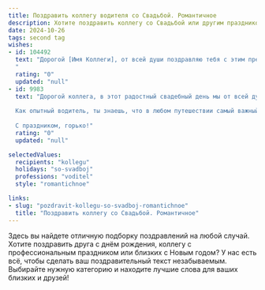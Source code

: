 ```yaml
---
title: Поздравить коллегу водителя со Свадьбой. Романтичное
description: Хотите поздравить коллегу со Свадьбой или другим праздником? Наш ИИ создаст незабываемое поздравление, а вы обязательно выделитесь среди других.  
date: 2024-10-26
tags: second tag
wishes:
- id: 104492
  text: "Дорогой [Имя Коллеги], от всей души поздравляю тебя с этим прекрасным днем — днем твоей свадьбы! Пусть ваша дорога жизни будет такой же гладкой и счастливой, как самые ровные трассы, по которым ты мастерски водишь. Желаю вам бесконечной любви, взаимного уважения и нежности, которая будет согревать ваши сердца долгие годы. Пусть ваш семейный путь будет полон ярких моментов, радостных событий и счастливых километров, пройденных рука об руку!  Горько!
  "
  rating: "0"
  updated: "null"
- id: 9983
  text: "Дорогой коллега, в этот радостный свадебный день мы от всей души поздравляем тебя с началом новой главы в твоей жизни. Пускай дорога вашей совместной жизни будет полна любви, взаимопонимания и поддержки.
  
  Как опытный водитель, ты знаешь, что в любом путешествии самый важный пассажир — это тот, кто сидит рядом. Желаем вам бережно хранить свою любовь и всегда безопасно доставлять друг друга к намеченным целям.
  
  С праздником, горько!"
  rating: "0"
  updated: "null"

selectedValues:
  recipients: "kollegu"
  holidays: "so-svadboj"
  professions: "voditel"
  style: "romantichnoe"

links:
- slug: "pozdravit-kollegu-so-svadboj-romantichnoe"
  title: "Поздравить коллегу со Свадьбой. Романтичное"
---
```


Здесь вы найдете отличную подборку поздравлений на любой случай.
Хотите поздравить друга с днём рождения, коллегу с профессиональным праздником или близких с Новым годом? У нас есть всё, чтобы сделать ваш поздравительный текст незабываемым. Выбирайте нужную категорию и находите лучшие слова для ваших близких и друзей!
